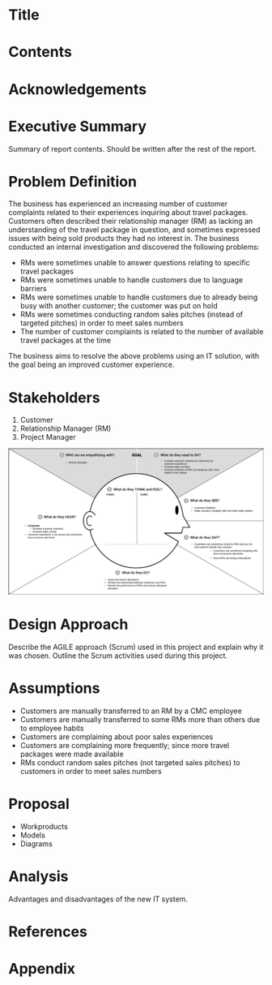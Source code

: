 # Title
# Contents
# Acknowledgements
# Executive Summary
Summary of report contents. Should be written after the rest of the report.

# Problem Definition
The business has experienced an increasing number of customer complaints related to their experiences inquiring about travel packages. Customers often described their relationship manager (RM) as lacking an understanding of the travel package in question, and sometimes expressed issues with being sold products they had no interest in. The business conducted an internal investigation and discovered the following problems:

* RMs were sometimes unable to answer questions relating to specific travel packages
* RMs were sometimes unable to handle customers due to language barriers
* RMs were sometimes unable to handle customers due to already being busy with another customer; the customer was put on hold
* RMs were sometimes conducting random sales pitches (instead of targeted pitches) in order to meet sales numbers
* The number of customer complaints is related to the number of available travel packages at the time

The business aims to resolve the above problems using an IT solution, with the goal being an improved customer experience.

# Stakeholders
1. Customer
2. Relationship Manager (RM)
3. Project Manager

![Empathy Map - Branch Manager](/assets/Empathy%20Map%20-%20Branch%20Manager.png)

# Design Approach
Describe the AGILE approach (Scrum) used in this project and explain why it was chosen. Outline the Scrum activities used during this project.

# Assumptions
* Customers are manually transferred to an RM by a CMC employee
* Customers are manually transferred to some RMs more than others due to employee habits
* Customers are complaining about poor sales experiences
* Customers are complaining more frequently; since more travel packages were made available
* RMs conduct random sales pitches (not targeted sales pitches) to customers in order to meet sales numbers

# Proposal

* Workproducts
* Models
* Diagrams

# Analysis
Advantages and disadvantages of the new IT system.

# References
# Appendix
